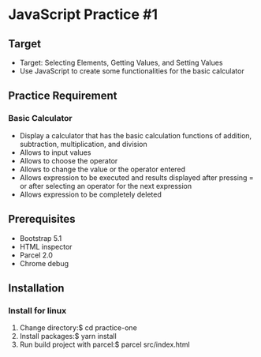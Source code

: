 # JavaScript Practice #1
## Target
- Target: Selecting Elements, Getting Values, and Setting Values
- Use JavaScript to create some functionalities for the basic calculator
## Practice Requirement
### Basic Calculator
- Display a calculator that has the basic calculation functions of addition, subtraction, multiplication, and division
- Allows to input values
- Allows to choose the operator
- Allows to change the value or the operator entered
- Allows expression to be executed and results displayed after pressing = or after selecting an operator for the next expression
- Allows expression to be completely deleted
## Prerequisites
- Bootstrap 5.1
- HTML inspector
- Parcel 2.0
- Chrome debug
## Installation
### Install for linux
1. Change directory:$ cd practice-one
2. Install packages:$ yarn install
3. Run build project with parcel:$ parcel src/index.html